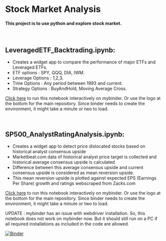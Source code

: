 # Stock Market Analysis

#### This project is to use python and explore stock market. 
<br>

## LeveragedETF_Backtrading.ipynb:
- Creates a widget app to compare the performance of major ETFs and Leveraged ETFs. 
- ETF options : SPY, QQQ, DIA, IWM.
- Leverage Options : 1,2,3.
- Time Options : Any period between 1993 and current.
- Strategy Options : BuyAndHold, Moving Average Cross.

[Click here](https://mybinder.org/v2/gh/RaghuvirJonnagiri/StockMarketAnalysis/HEAD?labpath=LeveragedETF_Backtrading.ipynb) to run this notebook interactively on mybinder. Or use the logo at the bottom for the main repository. Since binder needs to create the environment, it might take a minute or two to load. 


<br>

## SP500_AnalystRatingAnalysis.ipynb:
- Creates a widget app to detect price dislocated stocks based on historical analyst consensus upside
- Marketbeat.com data of historical analyst price target is collected and historical average consensus upside is calculated
- Difference between this average consensus upside and current consensus upside is considered as mean reversion upside.
- This mean reversion upside is plotted against expected EPS (Earnings Per Share) growth and ratings webscraped from Zacks.com

[Click here](https://mybinder.org/v2/gh/RaghuvirJonnagiri/StockMarketAnalysis/HEAD?labpath=SP500_AnalystRatingAnalysis.ipynb) to run this notebook interactively on mybinder. Or use the logo at the bottom for the main repository. Since binder needs to create the environment, it might take a minute or two to load.

UPDATE : mybinder has an issue with webdriver installation. So, this notebook does not work on mybinder now. But it should still run on a PC if all required installations as included in the code are allowed.
<br>

[![Binder](https://mybinder.org/badge_logo.svg)](https://mybinder.org/v2/gh/RaghuvirJonnagiri/StockMarketAnalysis/HEAD)
